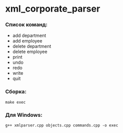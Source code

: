 # xml_corporate_parser

### Список команд: ###
* add department
* add employee
* delete department
* delete employee
* print
* undo
* redo
* write
* quit
### Сборка: ###
```
make exec
```
### Для Windows: ###
```
g++ xmlparser.cpp objects.cpp commands.cpp -o exec
```
